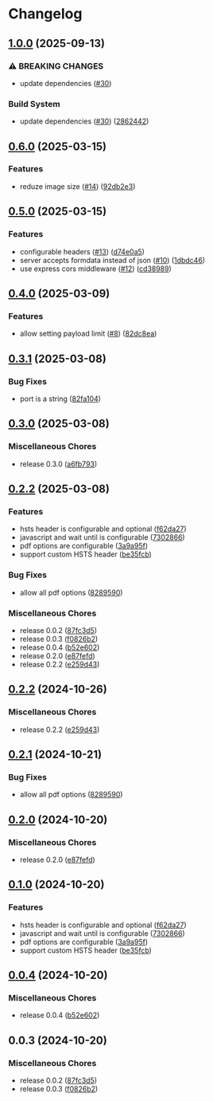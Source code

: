 # Changelog

## [1.0.0](https://github.com/audunru/html2pdf/compare/v0.6.0...v1.0.0) (2025-09-13)


### ⚠ BREAKING CHANGES

* update dependencies ([#30](https://github.com/audunru/html2pdf/issues/30))

### Build System

* update dependencies ([#30](https://github.com/audunru/html2pdf/issues/30)) ([2862442](https://github.com/audunru/html2pdf/commit/2862442b83b3f180cc52c76ed7f0ad2f4e2f495c))

## [0.6.0](https://github.com/audunru/html2pdf/compare/v0.5.0...v0.6.0) (2025-03-15)


### Features

* reduze image size ([#14](https://github.com/audunru/html2pdf/issues/14)) ([92db2e3](https://github.com/audunru/html2pdf/commit/92db2e32fac8ed3ac8585a1f4e3094106431b65c))

## [0.5.0](https://github.com/audunru/html2pdf/compare/v0.4.0...v0.5.0) (2025-03-15)


### Features

* configurable headers ([#13](https://github.com/audunru/html2pdf/issues/13)) ([d74e0a5](https://github.com/audunru/html2pdf/commit/d74e0a573175154a2839150e30ffe50b837cf1ce))
* server accepts formdata instead of json ([#10](https://github.com/audunru/html2pdf/issues/10)) ([1dbdc46](https://github.com/audunru/html2pdf/commit/1dbdc465cb1c55616cebf2fb90cde5a3d8b24f2f))
* use express cors middleware ([#12](https://github.com/audunru/html2pdf/issues/12)) ([cd38989](https://github.com/audunru/html2pdf/commit/cd38989c59e8d3d7665df22cf1e0511ce199cb0c))

## [0.4.0](https://github.com/audunru/html2pdf/compare/v0.3.1...v0.4.0) (2025-03-09)


### Features

* allow setting payload limit ([#8](https://github.com/audunru/html2pdf/issues/8)) ([82dc8ea](https://github.com/audunru/html2pdf/commit/82dc8ea733c80793a23c0eed8c546fd0c13cb0b9))

## [0.3.1](https://github.com/audunru/html2pdf/compare/v0.3.0...v0.3.1) (2025-03-08)


### Bug Fixes

* port is a string ([82fa104](https://github.com/audunru/html2pdf/commit/82fa10410e8bb462b21d01519e1db1a7b2906692))

## [0.3.0](https://github.com/audunru/html2pdf/compare/v0.2.2...v0.3.0) (2025-03-08)


### Miscellaneous Chores

* release 0.3.0 ([a6fb793](https://github.com/audunru/html2pdf/commit/a6fb7933e2e95c7fb6b91cbf2e1cb1b1bd74f97f))

## [0.2.2](https://github.com/audunru/html2pdf/compare/v0.2.2...v0.2.2) (2025-03-08)


### Features

* hsts header is configurable and optional ([f62da27](https://github.com/audunru/html2pdf/commit/f62da27a9a44b22306c1f2dfaceb12f293b8a2b1))
* javascript and wait until is configurable ([7302866](https://github.com/audunru/html2pdf/commit/73028666c985449fc0422473cfb8bfae63e0fb50))
* pdf options are configurable ([3a9a95f](https://github.com/audunru/html2pdf/commit/3a9a95f5cb38b1d0f562453e78dad183a875791e))
* support custom HSTS header ([be35fcb](https://github.com/audunru/html2pdf/commit/be35fcb07eabbed6d66f8b74208f875a04add195))


### Bug Fixes

* allow all pdf options ([8289590](https://github.com/audunru/html2pdf/commit/8289590179a15e8e8026d9d7a303a63da068a3cb))


### Miscellaneous Chores

* release 0.0.2 ([87fc3d5](https://github.com/audunru/html2pdf/commit/87fc3d5953d8eefeeef66370907ed81a3f75e292))
* release 0.0.3 ([f0826b2](https://github.com/audunru/html2pdf/commit/f0826b2709bb5c1c600906b87ce4b73e22a9ecd5))
* release 0.0.4 ([b52e602](https://github.com/audunru/html2pdf/commit/b52e6028406d6bdab8d069493cda83cc2b087981))
* release 0.2.0 ([e87fefd](https://github.com/audunru/html2pdf/commit/e87fefd6d6f9a3b0d514db4893778a81522ee222))
* release 0.2.2 ([e259d43](https://github.com/audunru/html2pdf/commit/e259d43f6006ce20465cb6caa0280e74f401a192))

## [0.2.2](https://github.com/audunru/aws-lambda-pdf/compare/v0.2.1...v0.2.2) (2024-10-26)


### Miscellaneous Chores

* release 0.2.2 ([e259d43](https://github.com/audunru/aws-lambda-pdf/commit/e259d43f6006ce20465cb6caa0280e74f401a192))

## [0.2.1](https://github.com/audunru/aws-lambda-pdf/compare/v0.2.0...v0.2.1) (2024-10-21)


### Bug Fixes

* allow all pdf options ([8289590](https://github.com/audunru/aws-lambda-pdf/commit/8289590179a15e8e8026d9d7a303a63da068a3cb))

## [0.2.0](https://github.com/audunru/aws-lambda-pdf/compare/v0.1.0...v0.2.0) (2024-10-20)


### Miscellaneous Chores

* release 0.2.0 ([e87fefd](https://github.com/audunru/aws-lambda-pdf/commit/e87fefd6d6f9a3b0d514db4893778a81522ee222))

## [0.1.0](https://github.com/audunru/aws-lambda-pdf/compare/v0.0.4...v0.1.0) (2024-10-20)


### Features

* hsts header is configurable and optional ([f62da27](https://github.com/audunru/aws-lambda-pdf/commit/f62da27a9a44b22306c1f2dfaceb12f293b8a2b1))
* javascript and wait until is configurable ([7302866](https://github.com/audunru/aws-lambda-pdf/commit/73028666c985449fc0422473cfb8bfae63e0fb50))
* pdf options are configurable ([3a9a95f](https://github.com/audunru/aws-lambda-pdf/commit/3a9a95f5cb38b1d0f562453e78dad183a875791e))
* support custom HSTS header ([be35fcb](https://github.com/audunru/aws-lambda-pdf/commit/be35fcb07eabbed6d66f8b74208f875a04add195))

## [0.0.4](https://github.com/audunru/aws-lambda-pdf/compare/v0.0.3...v0.0.4) (2024-10-20)


### Miscellaneous Chores

* release 0.0.4 ([b52e602](https://github.com/audunru/aws-lambda-pdf/commit/b52e6028406d6bdab8d069493cda83cc2b087981))

## 0.0.3 (2024-10-20)


### Miscellaneous Chores

* release 0.0.2 ([87fc3d5](https://github.com/audunru/aws-lambda-pdf/commit/87fc3d5953d8eefeeef66370907ed81a3f75e292))
* release 0.0.3 ([f0826b2](https://github.com/audunru/aws-lambda-pdf/commit/f0826b2709bb5c1c600906b87ce4b73e22a9ecd5))
